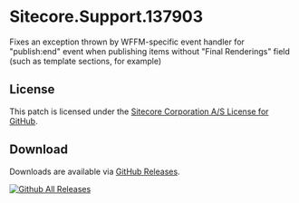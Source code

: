 # Sitecore.Support.137903
Fixes an exception thrown by WFFM-specific event handler for &quot;publish:end&quot; event when publishing items without &quot;Final Renderings&quot; field (such as template sections, for example)

## License  
This patch is licensed under the [Sitecore Corporation A/S License for GitHub](https://github.com/sitecoresupport/Sitecore.Support.137903/blob/master/LICENSE).  

## Download  
Downloads are available via [GitHub Releases](https://github.com/sitecoresupport/Sitecore.Support.137903/releases).

[![Github All Releases](https://img.shields.io/github/downloads/SitecoreSupport/Sitecore.Support.137903/total.svg)](https://github.com/SitecoreSupport/Sitecore.Support.137903/releases)
